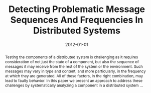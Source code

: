 ---
title: "Detecting Problematic Message Sequences And Frequencies In Distributed Systems"
abstract: "Testing the components of a distributed system is challenging as it requires consideration of not just the state of a component, but also the sequence of messages it may receive from the rest of the system or the environment. Such messages may vary in type and content, and more particularly, in the frequency at which they are generated. All of these factors, in the right combination, may lead to faulty behavior. In this paper we present an approach to address these challenges by systematically analyzing a component in a distributed system …"
date: 2012-01-01
venue: "Proceedings of the 27th Annual ACM SIGPLAN Conference on Object-Oriented Programming, Systems, Languages, and Applications, OOPSLA 2012, part of SPLASH 2012, Tucson, AZ, USA, October 21-25, 2012"
paperurl: https://dl.acm.org/doi/abs/10.1145/2384616.2384683
authors: "Charles Lucas, Sebastian G. Elbaum and David S. Rosenblum"
awards: ""
---